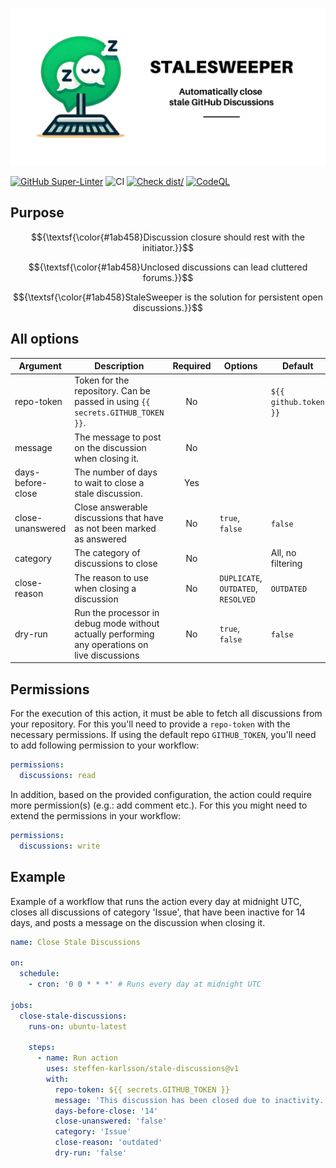 [![Stale Discussions](./logo/banner.png)](https://github.com/steffen-karlsson/stale-discussions/)

[![GitHub Super-Linter](https://github.com/steffen-karlsson/stalesweeper/actions/workflows/linter.yml/badge.svg)](https://github.com/super-linter/super-linter)
![CI](https://github.com/steffen-karlsson/stalesweeper/actions/workflows/ci.yml/badge.svg)
[![Check dist/](https://github.com/steffen-karlsson/stalesweeper/actions/workflows/check-dist.yml/badge.svg)](https://github.com/actions/typescript-action/actions/workflows/check-dist.yml)
[![CodeQL](https://github.com/steffen-karlsson/stalesweeper/actions/workflows/codeql-analysis.yml/badge.svg)](https://github.com/actions/typescript-action/actions/workflows/codeql-analysis.yml)

## Purpose

$${\textsf{\color{#1ab458}Discussion closure should rest with the initiator.}}$$

$${\textsf{\color{#1ab458}Unclosed discussions can lead cluttered forums.}}$$

$${\textsf{\color{#1ab458}StaleSweeper is the solution for persistent open discussions.}}$$

## All options

| **Argument**      | **Description**                                                                                | **Required** | **Options**                         | **Default**           |
| ----------------- | ---------------------------------------------------------------------------------------------- | :----------: | ----------------------------------- | --------------------- |
| repo-token        | Token for the repository. Can be passed in using `{{ secrets.GITHUB_TOKEN }}`.                 |      No      |                                     | `${{ github.token }}` |
| message           | The message to post on the discussion when closing it.                                         |      No      |                                     |                       |
| days-before-close | The number of days to wait to close a stale discussion.                                        |     Yes      |                                     |                       |
| close-unanswered  | Close answerable discussions that have as not been marked as answered                          |      No      | `true`, `false`                     | `false`               |
| category          | The category of discussions to close                                                           |      No      |                                     | All, no filtering     |
| close-reason      | The reason to use when closing a discussion                                                    |      No      | `DUPLICATE`, `OUTDATED`, `RESOLVED` | `OUTDATED`            |
| dry-run           | Run the processor in debug mode without actually performing any operations on live discussions |      No      | `true`, `false`                     | `false`               |

## Permissions

For the execution of this action, it must be able to fetch all discussions from
your repository. For this you'll need to provide a `repo-token` with the
necessary permissions. If using the default repo `GITHUB_TOKEN`, you'll need to
add following permission to your workflow:

```yaml
permissions:
  discussions: read
```

In addition, based on the provided configuration, the action could require more
permission(s) (e.g.: add comment etc.). For this you might need to extend the
permissions in your workflow:

```yaml
permissions:
  discussions: write
```

## Example

Example of a workflow that runs the action every day at midnight UTC, closes all
discussions of category 'Issue', that have been inactive for 14 days, and posts
a message on the discussion when closing it.

```yaml
name: Close Stale Discussions

on:
  schedule:
    - cron: '0 0 * * *' # Runs every day at midnight UTC

jobs:
  close-stale-discussions:
    runs-on: ubuntu-latest

    steps:
      - name: Run action
        uses: steffen-karlsson/stale-discussions@v1
        with:
          repo-token: ${{ secrets.GITHUB_TOKEN }}
          message: 'This discussion has been closed due to inactivity.'
          days-before-close: '14'
          close-unanswered: 'false'
          category: 'Issue'
          close-reason: 'outdated'
          dry-run: 'false'
```
